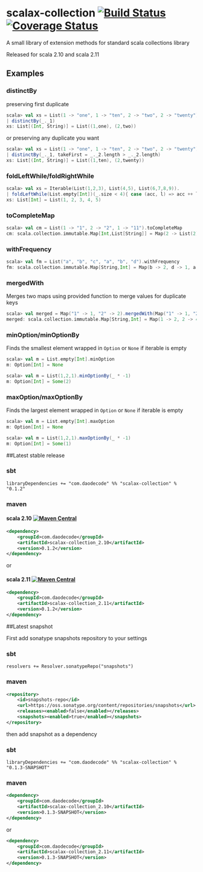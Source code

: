 scalax-collection [![Build Status](https://travis-ci.org/jozic/scalax-collection.svg?branch=master)](https://travis-ci.org/jozic/scalax-collection) [![Coverage Status](https://coveralls.io/repos/jozic/scalax-collection/badge.svg)](https://coveralls.io/r/jozic/scalax-collection)
=================

A small library of extension methods for standard scala collections library

Released for scala 2.10 and scala 2.11

## Examples

### distinctBy

preserving first duplicate
``` scala
scala> val xs = List(1 -> "one", 1 -> "ten", 2 -> "two", 2 -> "twenty").
| distinctBy(_._1)
xs: List[(Int, String)] = List((1,one), (2,two))
```

or preserving any duplicate you want
``` scala
scala> val xs = List(1 -> "one", 1 -> "ten", 2 -> "two", 2 -> "twenty").
| distinctBy(_._1, takeFirst = _._2.length > _._2.length)
xs: List[(Int, String)] = List((1,ten), (2,twenty))
```

### foldLeftWhile/foldRightWhile
``` scala
scala> val xs = Iterable(List(1,2,3), List(4,5), List(6,7,8,9)).
| foldLeftWhile(List.empty[Int])(_.size < 4){ case (acc, l) => acc ++ l }
xs: List[Int] = List(1, 2, 3, 4, 5)
```

### toCompleteMap

``` scala
scala> val cm = List(1 -> "1", 2 -> "2", 1 -> "11").toCompleteMap
cm: scala.collection.immutable.Map[Int,List[String]] = Map(2 -> List(2), 1 -> List(1, 11))
```

### withFrequency

``` scala
scala> val fm = List("a", "b", "c", "a", "b", "d").withFrequency
fm: scala.collection.immutable.Map[String,Int] = Map(b -> 2, d -> 1, a -> 2, c -> 1)
```

### mergedWith

Merges two maps using provided function to merge values for duplicate keys
``` scala
scala> val merged = Map("1" -> 1, "2" -> 2).mergedWith(Map("1" -> 1, "2" -> 2))(_ + _)
merged: scala.collection.immutable.Map[String,Int] = Map(1 -> 2, 2 -> 4)
```

### minOption/minOptionBy

Finds the smallest element wrapped in `Option` or `None` if iterable is empty
``` scala
scala> val m = List.empty[Int].minOption
m: Option[Int] = None

scala> val m = List(1,2,1).minOptionBy(_ * -1)
m: Option[Int] = Some(2)
```

### maxOption/maxOptionBy

Finds the largest element wrapped in `Option` or `None` if iterable is empty
``` scala
scala> val m = List.empty[Int].maxOption
m: Option[Int] = None

scala> val m = List(1,2,1).maxOptionBy(_ * -1)
m: Option[Int] = Some(1)
```

##Latest stable release

### sbt
```
libraryDependencies += "com.daodecode" %% "scalax-collection" % "0.1.2"
```
### maven
#### scala 2.10 [![Maven Central](https://maven-badges.herokuapp.com/maven-central/com.daodecode/scalax-collection_2.10/badge.svg)](https://maven-badges.herokuapp.com/maven-central/com.daodecode/scalax-collection_2.10)
``` xml
<dependency>
    <groupId>com.daodecode</groupId>
    <artifactId>scalax-collection_2.10</artifactId>
    <version>0.1.2</version>
</dependency>
```
or
#### scala 2.11 [![Maven Central](https://maven-badges.herokuapp.com/maven-central/com.daodecode/scalax-collection_2.11/badge.svg)](https://maven-badges.herokuapp.com/maven-central/com.daodecode/scalax-collection_2.11)

``` xml
<dependency>
    <groupId>com.daodecode</groupId>
    <artifactId>scalax-collection_2.11</artifactId>
    <version>0.1.2</version>
</dependency>
```

##Latest snapshot

First add sonatype snapshots repository to your settings

### sbt

`resolvers += Resolver.sonatypeRepo("snapshots")`

### maven

``` xml
<repository>
    <id>snapshots-repo</id>
    <url>https://oss.sonatype.org/content/repositories/snapshots</url>
    <releases><enabled>false</enabled></releases>
    <snapshots><enabled>true</enabled></snapshots>
</repository>
```

then add snapshot as a dependency

### sbt
```
libraryDependencies += "com.daodecode" %% "scalax-collection" % "0.1.3-SNAPSHOT"
```
### maven
``` xml
<dependency>
    <groupId>com.daodecode</groupId>
    <artifactId>scalax-collection_2.10</artifactId>
    <version>0.1.3-SNAPSHOT</version>
</dependency>
```
or
``` xml
<dependency>
    <groupId>com.daodecode</groupId>
    <artifactId>scalax-collection_2.11</artifactId>
    <version>0.1.3-SNAPSHOT</version>
</dependency>
```
